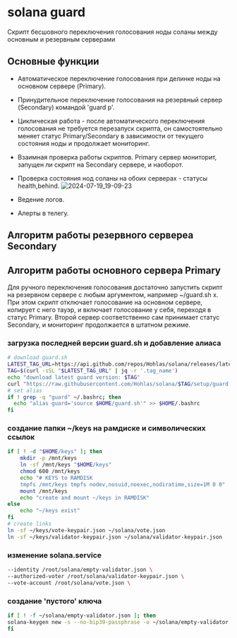 # solana guard
Скрипт бесшовного переключения голосования ноды соланы между основным и резервным серверами
## Основные функции
- Автоматическое переключение голосования при делинке ноды на основном сервере (Primary).
- Принудительное переключение голосования на резервный сервер (Secondary) командой 'guard p'.
- Циклическая работа - после автоматического переключения голосования не требуется перезапуск скрипта, он самостоятельно меняет статус Primary/Secondary в зависимости от текущего состояния ноды и продолжает мониторинг.
- Взаимная проверка работы скриптов. Primary сервер мониторит, запущен ли скрипт на Secondary сервере, и наоборот.
- Проверка состояния нод соланы на обоих серверах - статусы health,behind. 
![2024-07-19_19-09-23](https://github.com/user-attachments/assets/eaa3d757-205c-4f57-a408-ca15d0f3de58)

- Ведение логов.
- Алерты в телегу.

## Алгоритм работы резервного сервереа Secondary
## Алгоритм работы основного сервера Primary

Для ручного переключения голосования достаточно запустить скрипт на резервном сервере с любым аргументом, например ~/guard.sh x. При этом скрипт отключает голосование на основном сервере, копирует с него тауэр, и включает голосование у себя, переходя в статус Primary. Второй сервер соответственно сам принимает статус Secondary, и мониторинг продолжается в штатном режиме.

### загрузка последней версии guard.sh и добавление алиаса
```bash
# download guard.sh
LATEST_TAG_URL=https://api.github.com/repos/Hohlas/solana/releases/latest
TAG=$(curl -sSL "$LATEST_TAG_URL" | jq -r '.tag_name')
echo "download latest guard version: $TAG"
curl "https://raw.githubusercontent.com/Hohlas/solana/$TAG/setup/guard.sh" > $HOME/guard.sh
# set alias
if ! grep -q "guard" ~/.bashrc; then
  echo "alias guard='source $HOME/guard.sh'" >> $HOME/.bashrc
fi
```

### создание папки ~/keys на рамдиске и символических ссылок
```bash
if [ ! -d "$HOME/keys" ]; then
    mkdir -p /mnt/keys
    ln -sf /mnt/keys "$HOME/keys"
    chmod 600 /mnt/keys 
	echo "# KEYS to RAMDISK 
	tmpfs /mnt/keys tmpfs nodev,nosuid,noexec,nodiratime,size=1M 0 0" | sudo tee -a /etc/fstab
	mount /mnt/keys
	echo "create and mount ~/keys in RAMDISK"
else
    echo "~/keys exist"
fi
# create links
ln -sf ~/keys/vote-keypair.json ~/solana/vote.json
ln -sf ~/keys/validator-keypair.json ~/solana/validator-keypair.json
```
### изменение solana.service
```bash
--identity /root/solana/empty-validator.json \
--authorized-voter /root/solana/validator-keypair.json \
--vote-account /root/solana/vote.json \
```

### создание 'пустого' ключа
```bash
if [ ! -f ~/solana/empty-validator.json ]; then 
solana-keygen new -s --no-bip39-passphrase -o ~/solana/empty-validator.json
fi
```

